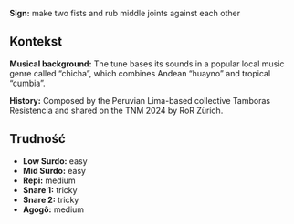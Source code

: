 **Sign:** make two fists and rub middle joints against each other

## Kontekst

**Musical background:** The tune bases its sounds in a popular local music genre
called “chicha”, which combines Andean “huayno” and tropical “cumbia”.

**History:** Composed by the Peruvian Lima-based collective Tamboras Resistencia
and shared on the TNM 2024 by RoR Zürich.

## Trudność

* **Low Surdo:** easy
* **Mid Surdo:** easy
* **Repi:** medium
* **Snare 1:** tricky
* **Snare 2:** tricky
* **Agogô:** medium

